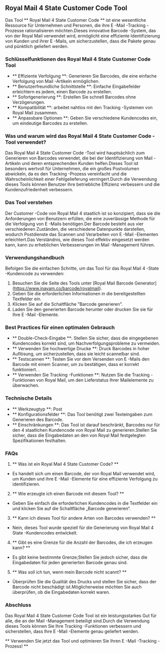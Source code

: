 ## Royal Mail 4 State Customer Code Tool

Das Tool ** Royal Mail 4 State Customer Code ** ist eine wesentliche Ressource für Unternehmen und Personen, die ihre E -Mail -Tracking -Prozesse rationalisieren möchten.Dieses innovative Barcode -System, das von der Royal Mail verwendet wird, ermöglicht eine effiziente Identifizierung von Kunden und ihrer E -Mails, um sicherzustellen, dass die Pakete genau und pünktlich geliefert werden.

### Schlüsselfunktionen des Royal Mail 4 State Customer Code Tool
- ** Effiziente Verfolgung **: Generieren Sie Barcodes, die eine einfache Verfolgung von Mail -Artikeln ermöglichen.
- ** Benutzerfreundliche Schnittstelle **: Einfache Eingabefelder erleichtern es jedem, einen Barcode zu erstellen.
- ** Sofortgenerierung **: Erstellen Sie schnell Barcodes ohne Verzögerungen.
- ** Kompatibilität **: arbeitet nahtlos mit den Tracking -Systemen von Royal Mail zusammen.
- ** Anpassbare Optionen **: Geben Sie verschiedene Kundencodes ein, um eindeutige Barcodes zu erstellen.

### Was und warum wird das Royal Mail 4 State Customer Code -Tool verwendet?
Das Royal Mail 4 State Customer Code -Tool wird hauptsächlich zum Generieren von Barcodes verwendet, die bei der Identifizierung von Mail -Artikeln und deren entsprechenden Kunden helfen.Dieses Tool ist besonders wertvoll für Unternehmen, die ein großes Postvolumen abwickeln, da es den Tracking -Prozess vereinfacht und die Wahrscheinlichkeit einer Fehlgelieferung verringert.Durch die Verwendung dieses Tools können Benutzer ihre betriebliche Effizienz verbessern und die Kundenzufriedenheit verbessern.

### Das Tool verstehen
Der Customer -Code von Royal Mail 4 staatlich ist so konzipiert, dass sie die Anforderungen von Benutzern erfüllen, die eine zuverlässige Methode für die Verfolgung von E -Mails benötigen.Der Barcode besteht aus vier verschiedenen Zuständen, die verschiedene Datenpunkte darstellen, wodurch Postdienste das Scannen und Verarbeiten von E -Mail -Elementen erleichtert.Das Verständnis, wie dieses Tool effektiv eingesetzt werden kann, kann zu erheblichen Verbesserungen im Mail -Management führen.

### Verwendungshandbuch
Befolgen Sie die einfachen Schritte, um das Tool für das Royal Mail 4 -State -Kundencode zu verwenden:
1. Besuchen Sie die Seite des Tools unter [Royal Mail Barcode Generator] (https://www.inayam.co/barcode/royalmail).
2. Geben Sie die erforderlichen Informationen in die bereitgestellten Textfelder ein.
3. Klicken Sie auf die Schaltfläche "Barcode generieren".
4. Laden Sie den generierten Barcode herunter oder drucken Sie sie für Ihre E -Mail -Elemente.

### Best Practices für einen optimalen Gebrauch
- ** Double-Check-Eingabe **: Stellen Sie sicher, dass die eingegebenen Kundencodes korrekt sind, um Nachverfolgungsprobleme zu vermeiden.
- ** Verwenden Sie hochwertige Drucke **: Druck Barcodes in hoher Auflösung, um sicherzustellen, dass sie leicht scannelbar sind.
- ** Testscannen **: Testen Sie vor dem Versenden von E -Mails den Barcode mit einem Scanner, um zu bestätigen, dass er korrekt funktioniert.
.
- ** Verwenden Sie Tracking -Funktionen **: Nutzen Sie die Tracking -Funktionen von Royal Mail, um den Lieferstatus Ihrer Mailelemente zu überwachen.

### Technische Details
- ** Werkzeugtyp **: Post
- ** Konfigurationsfelder **: Das Tool benötigt zwei Texteingaben zum Generieren des Barcode.
- ** Einschränkungen **: Das Tool ist darauf beschränkt, Barcodes nur für den 4 staatlichen Kundencode von Royal Mail zu generieren.Stellen Sie sicher, dass die Eingabedaten an den von Royal Mail festgelegten Spezifikationen festhalten.

### FAQs
1. ** Was ist ein Royal Mail 4 State Customer Code? **
- Es handelt sich um einen Barcode, der von Royal Mail verwendet wird, um Kunden und ihre E -Mail -Elemente für eine effiziente Verfolgung zu identifizieren.

2. ** Wie erzeugte ich einen Barcode mit diesem Tool? **
- Geben Sie einfach die erforderlichen Kundencodes in die Textfelder ein und klicken Sie auf die Schaltfläche „Barcode generieren“.

3. ** Kann ich dieses Tool für andere Arten von Barcodes verwenden? **
- Nein, dieses Tool wurde speziell für die Generierung von Royal Mail 4 State -Kundencodes entwickelt.

4. ** Gibt es eine Grenze für die Anzahl der Barcodes, die ich erzeugen kann? **
- Es gibt keine bestimmte Grenze;Stellen Sie jedoch sicher, dass die Eingabedaten für jeden generierten Barcode genau sind.

5. ** Was soll ich tun, wenn mein Barcode nicht scannt? **
- Überprüfen Sie die Qualität des Drucks und stellen Sie sicher, dass der Barcode nicht beschädigt ist.Möglicherweise möchten Sie auch überprüfen, ob die Eingabedaten korrekt waren.

### Abschluss
Das Royal Mail 4 State Customer Code Tool ist ein leistungsstarkes Gut für alle, die an der Mail -Management beteiligt sind.Durch die Verwendung dieses Tools können Sie Ihre Tracking -Funktionen verbessern und sicherstellen, dass Ihre E -Mail -Elemente genau geliefert werden.

** Verwenden Sie jetzt das Tool und optimieren Sie Ihren E -Mail -Tracking -Prozess! **